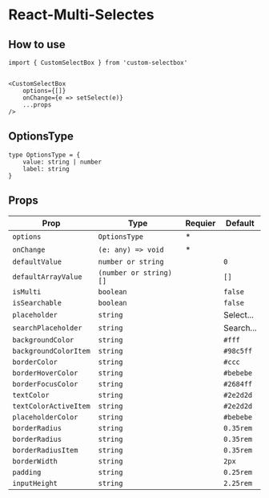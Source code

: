 # React-Multi-Selectes

## How to use

```
import { CustomSelectBox } from 'custom-selectbox'


<CustomSelectBox
    options={[]}
    onChange={e => setSelect(e)}
    ...props
/>
```

## OptionsType

```
type OptionsType = {
    value: string | number
    label: string
}
```

## Props

| Prop                  | Type                   | Requier | Default   |
| --------------------- | ---------------------- | ------- | --------- |
| `options`             | `OptionsType`          | \*      |           |
| `onChange`            | `(e: any) => void`     | \*      |           |
| `defaultValue`        | `number or string`     |         | `0`       |
| `defaultArrayValue`   | `(number or string)[]` |         | `[]`      |
| `isMulti`             | `boolean`              |         | `false`   |
| `isSearchable`        | `boolean`              |         | `false`   |
| `placeholder`         | `string`               |         | Select... |
| `searchPlaceholder`   | `string`               |         | Search... |
| `backgroundColor`     | `string`               |         | `#fff`    |
| `backgroundColorItem` | `string`               |         | `#98c5ff` |
| `borderColor`         | `string`               |         | `#ccc`    |
| `borderHoverColor`    | `string`               |         | `#bebebe` |
| `borderFocusColor`    | `string`               |         | `#2684ff` |
| `textColor`           | `string`               |         | `#2e2d2d` |
| `textColorActiveItem` | `string`               |         | `#2e2d2d` |
| `placeholderColor`    | `string`               |         | `#bebebe` |
| `borderRadius`        | `string`               |         | `0.35rem` |
| `borderRadius`        | `string`               |         | `0.35rem` |
| `borderRadiusItem`    | `string`               |         | `0.35rem` |
| `borderWidth`         | `string`               |         | `2px`     |
| `padding`             | `string`               |         | `0.25rem` |
| `inputHeight`         | `string`               |         | `2.25rem` |
